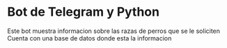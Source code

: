 ﻿# Bot de Telegram y Python


Este bot muestra informacion sobre las razas de perros que se le soliciten
Cuenta con una base de datos donde esta la informacion